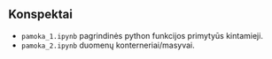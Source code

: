 ## Konspektai

* `pamoka_1.ipynb` pagrindinės python funkcijos primytyūs kintamieji.
* `pamoka_2.ipynb` duomenų konterneriai/masyvai.